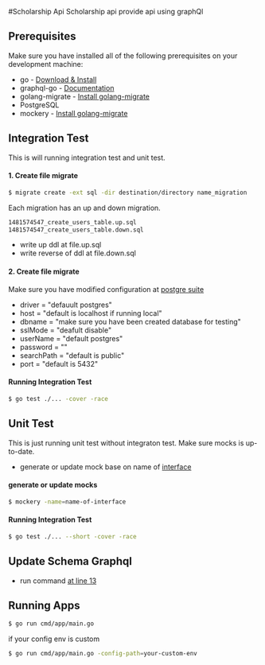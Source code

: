#Scholarship Api
Scholarship api provide api using graphQl

## Prerequisites
Make sure you have installed all of the following prerequisites on your development machine:
* go - [Download & Install](https://go.dev/dl/)
* graphql-go - [Documentation](https://github.com/graph-gophers/graphql-go)
* golang-migrate - [Install golang-migrate](https://github.com/golang-migrate/migrate)
* PostgreSQL
* mockery - [Install golang-migrate](https://github.com/vektra/mockery)


## Integration Test
This is will running integration test and unit test.
#### 1. Create file migrate
```bash
$ migrate create -ext sql -dir destination/directory name_migration
```

Each migration has an up and down migration.
```bash
1481574547_create_users_table.up.sql
1481574547_create_users_table.down.sql
```
* write up ddl at file.up.sql
* write reverse of ddl at file.down.sql

#### 2. Create file migrate
Make sure you have modified configuration at [postgre suite](./internal/postgresql/postgre_suite.go)
* driver     = "defauult postgres"
* host       = "default is localhost if running local"
* dbname     = "make sure you have been created database for testing"
* sslMode    = "deafult disable"
* userName   = "default postgres"
* password   = ""
* searchPath = "default is public"
* port       = "default is 5432"


#### Running Integration Test
```bash
$ go test ./... -cover -race
```

## Unit Test
This is just running unit test without integraton test. Make sure mocks is up-to-date.
* generate or update mock base on name of [interface](./contract.go)
#### generate or update mocks
```bash
$ mockery -name=name-of-interface
```
#### Running Integration Test
```bash
$ go test ./... --short -cover -race
```

## Update Schema Graphql
* run command [at line 13](./internal/graphql/schema/schema.go)


## Running Apps
```bash
$ go run cmd/app/main.go
```

if your config env is custom
```bash
$ go run cmd/app/main.go -config-path=your-custom-env
```